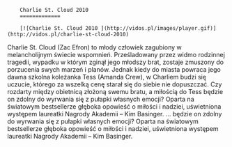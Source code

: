 
        Charlie St. Cloud 2010 
        =============
        
        [![Charlie St. Cloud 2010 ](http://vidos.pl/images/player.gif)](http://vidos.pl/charlie-st-cloud-2010)
        
        
 Charlie St. Cloud (Zac Efron) to młody człowiek zagubiony w melancholijnym świecie wspomnień. Prześladowany przez widmo rodzinnej tragedii, wypadku w którym zginął jego młodszy brat, zostaje zmuszony do porzucenia swych marzeń i planów. Jednak kiedy do miasta powraca jego dawna szkolna koleżanka Tess (Amanda Crew), w Charliem budzi się uczucie, którego za wszelką cenę starał się do siebie nie dopuszczać. Czy rozdarty między obietnicą złożoną swemu bratu, a miłością do Tess będzie on zdolny do wyrwania się z pułapki własnych emocji? Oparta na światowym bestsellerze głęboka opowieść o miłości i nadziei, uświetniona występem laureatki Nagrody Akademii – Kim Basinger.   ... będzie on zdolny do wyrwania się z pułapki własnych emocji? Oparta na światowym bestsellerze głęboka opowieść o miłości i nadziei, uświetniona występem laureatki Nagrody Akademii – Kim Basinger.
    